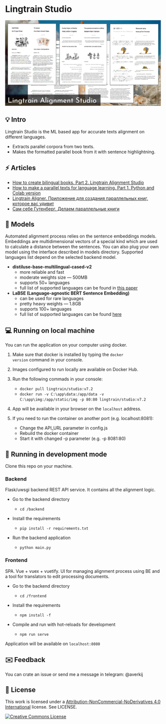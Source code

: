 # Lingtrain Studio

![asd](/img/title.jpg)

## 💡 Intro

Lingtrain Studio is the ML based app for accurate texts alignment on different languages.

- Extracts parallel corpora from two texts.
- Makes the formatted parallel book from it with sentence highlightning.

## ⚡ Articles

-  [How to create bilingual books. Part 2. Lingtrain Alignment Studio](https://medium.com/@averoo/how-to-create-bilingual-books-part-2-lingtrain-alignment-studio-ffa56c9c07a6)
-  [How to make a parallel texts for language learning. Part 1. Python and Colab version](https://medium.com/@averoo/how-to-make-a-parallel-book-for-language-learning-part-1-python-and-colab-version-cff09e379d8c)
-  [Lingtrain Aligner. Приложение для создания параллельных книг, которое вас удивит](https://habr.com/ru/post/564944/)
-  [Сам себе Гутенберг. Делаем параллельные книги](https://habr.com/ru/post/557664/)

## 🧬 Models

Automated alignment process relies on the sentence embeddings models. Embeddings are multidimensional vectors of a special kind which are used to calculate a distance between the sentences. You can also plug your own model using the interface described in models directory. Supported languages list depend on the selected backend model.

- **distiluse-base-multilingual-cased-v2**
  - more reliable and fast
  - moderate weights size — 500MB
  - supports 50+ languages
  - full list of supported languages can be found in [this paper](https://arxiv.org/abs/2004.09813)
- **LaBSE (Language-agnostic BERT Sentence Embedding)**
  - can be used for rare languages
  - pretty heavy weights — 1.8GB
  - supports 100+ languages
  - full list of supported languages can be found [here](https://arxiv.org/abs/2007.01852)

## 💻 Running on local machine

You can run the application on your computer using docker.

1. Make sure that docker is installed by typing the <code>docker version</code> command in your console.

2. Images configured to run locally are available on Docker Hub.

3. Run the following commads in your console:
    - <code>docker pull lingtrain/studio:v7.2</code>
    - <code>docker run -v C:\app\data:/app/data -v C:\app\img:/app/static/img -p 80:80 lingtrain/studio:v7.2</code>

4. App will be available in your browser on the <code>localhost</code> address.

5. If you need to run the container on another port (e.g. localhost:8081):
    - Change the API_URL parameter in config.js
    - Rebuild the docker container
    - Start it with changed -p parameter (e.g. -p 8081:80)

## 🔨 Running in development mode

Clone this repo on your machine.

### Backend

Flask/uwsgi backend REST API service. It contains all the alignment logic.

- Go to the backend directory
  - <code>cd /backend</code>

- Install the requirements
  - <code>pip install -r requirements.txt</code>

- Run the backend application
  - <code>python main.py</code>

### Frontend

SPA. Vue + vuex + vuetify. UI for managing alignment process using BE and a tool for translators to edit processing documents.

- Go to the backend directory
  - <code>cd /frontend</code>

- Install the requirements
  - <code>npm install -f</code>

- Compile and run with hot-reloads for development
  - <code>npm run serve</code>

Application will be available on <code>localhost:8080</code>

## ✉️ Feedback

You can crate an issue or send me a message in telegram: @averkij

## 🔑 License

This work is licensed under a [Attribution-NonCommercial-NoDerivatives 4.0 International](http://creativecommons.org/licenses/by-nc-nd/4.0/) license. See LICENSE.

<a rel="license" href="http://creativecommons.org/licenses/by-nc-nd/4.0/"><img alt="Creative Commons License" style="border-width:0" src="https://i.creativecommons.org/l/by-nc-nd/4.0/88x31.png" /></a>
